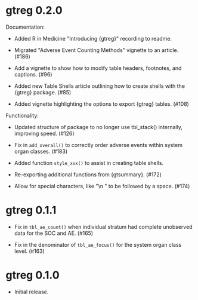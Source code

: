 # gtreg 0.2.0

Documentation:

* Added R in Medicine "Introducing {gtreg}" recording to readme.

* Migrated "Adverse Event Counting Methods" vignette to an article. (#186)

* Add a vignette to show how to modify table headers, footnotes, and captions. (#96)

* Added new Table Shells article outlining how to create shells with the {gtreg} package. (#85)

* Added vignette highlighting the options to export {gtreg} tables. (#108)


Functionality:

* Updated structure of package to no longer use tbl_stack() internally, improving speed. (#126)

* Fix in `add_overall()` to correctly order adverse events within system organ classes. (#183)

* Added function `style_xxx()` to assist in creating table shells.

* Re-exporting additional functions from {gtsummary}. (#172)

* Allow for special characters, like "\n " to be followed by a space. (#174)
 
# gtreg 0.1.1

* Fix in `tbl_ae_count()` when individual stratum had complete unobserved data for the SOC and AE. (#165)

* Fix in the denominator of `tbl_ae_focus()` for the system organ class level. (#163)

# gtreg 0.1.0

* Initial release.
